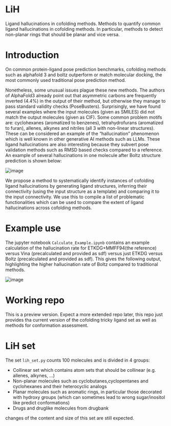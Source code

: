# LiH
Ligand hallucinations in cofolding methods. Methods to quantify common ligand hallucinations in cofolding methods. In particular, methods to detect non-planar rings that should be planar and vice versa. 

# Introduction
On common protein-ligand pose prediction benchmarks, cofolding methods such as alphafold 3 and boltz outperform or match molecular docking, the most commonly used traditional pose prediction method.

Nonetheless, some unusual issues plague these new methods. The authors of AlphaFold3 already point out that asymmetric carbons are frequently inverted (4.4%) in the output of their method, but otherwise they manage to pass standard validity checks (PoseBusters). Surprisingly, we have found several examples where the input molecules (given as SMILES) did not match the output molecules (given as CIF). Some common problem motifs are: cyclohexanes (aromatized to benzenes), tetrahydrofurans (aromatized to furan), allenes, alkynes and nitriles (all 3 with non-linear structures). These can be considered an example of the “hallucination” phenomenon which is well known in other generative AI methods such as LLMs. These ligand hallucinations are also interesting because they subvert pose validation methods such as RMSD based checks compared to a reference. An example of several hallucinations in one molecule after Boltz structure prediction is shown below:

![image](https://github.com/user-attachments/assets/0055b7ab-f7da-4481-8b5a-ca8966938df8)


We propose a method to systematically identify instances of cofolding ligand hallucinations by generating ligand structures, inferring their connectivity (using the input structure as a template) and comparing it to the input connectivity. We use this to compile a list of problematic functionalities which can be used to compare the extent of ligand hallucinations across cofolding methods.

# Example use
The jupyter notebook `Calculate_Example.ipynb` contains an example calculation of the hallucination rate for ETKDG+MMFF94(the reference) versus Vina (precalculated and provided as sdf) versus just ETKDG versus Boltz (precalculated and provided as sdf). This gives the following output, highlighting the higher hallucination rate of Boltz compared to traditional methods.

![image](https://github.com/user-attachments/assets/48c2bcd7-d193-47ea-a6ea-588ae573b67f)


# Working repo
This is a preview version. Expect a more extended repo later, this repo just provides tha current version of the cofolding tricky ligand set as well as methods for conformation assessment. 

# LiH set
The set `lih_set.py` counts 100 molecules and is divided in 4 groups:
- Collinear set which contains atom sets that should be collinear (e.g. allenes, alkynes, ...)
- Non-planar molecules such as cyclobutanes,cyclopentanes and cyclohexanes and their heterocyclic analogs
- Planar molecules such as aromatic rings, in particular those decorated with hydroxy groups (which can sometimes lead to wrong sugar/inositol like predict conformations)
- Drugs and druglike molecules from drugbank
  
changes of the content and size of this set are still expected.
